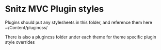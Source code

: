 # Snitz MVC Plugin styles
Plugins should put any stylesheets in this folder, and reference them here ~/Content/plugincss/

There is also a plugincss folder under each theme for theme specific plugin style overrides